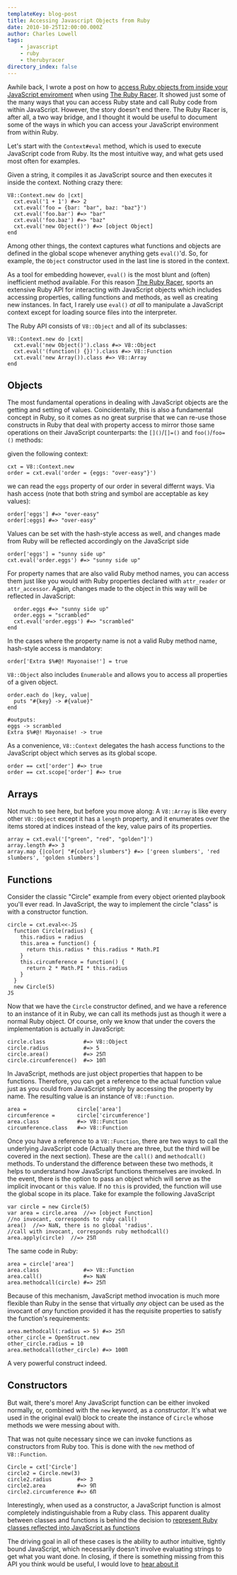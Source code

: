 ```yaml
---
templateKey: blog-post
title: Accessing Javascript Objects from Ruby
date: 2010-10-25T12:00:00.000Z
author: Charles Lowell
tags: 
    - javascript
    - ruby
    - therubyracer
directory_index: false
---
```


Awhile back, I wrote a post on how to [access Ruby objects from inside your JavaScript enviroment](/2010/06/30/accessing-ruby-objects-from-V8/) when using [The Ruby Racer](http://github.com/cowboyd/therubyracer). It showed just some of the many ways that you can access Ruby state and call Ruby code from within JavaScript. However, the story doesn't end there. The Ruby Racer is, after all, a two way bridge, and I thought it would be useful to document some of the ways in which you can access your JavaScript environment from within Ruby.

Let's start with the `Context#eval` method, which is used to execute JavaScript code from Ruby. Its the most intuitive way,
and what gets used most often for examples.

Given a string, it compiles it as JavaScript source and then executes it inside the context. Nothing
crazy there:

    V8::Context.new do |cxt|
      cxt.eval('1 + 1') #=> 2
      cxt.eval('foo = {bar: "bar", baz: "baz"}')
      cxt.eval('foo.bar') #=> "bar"
      cxt.eval('foo.baz') #=> "baz"
      cxt.eval('new Object()') #=> [object Object]
    end

Among other things, the context captures what functions and objects are defined in the global scope
whenever anything gets `eval()`'d. So, for example, the `Object` constructor used in the last line is stored
in the context.

As a tool for embedding however, `eval()` is the most blunt and (often) inefficient method available.
For this reason [The Ruby Racer](http://github.com/cowboyd/therubyracer), sports an extensive Ruby API for
interacting with JavaScript objects which includes accessing properties, calling functions and methods, as well
as creating new instances. In fact, I rarely use `eval()` _at all_ to manipulate a JavaScript context
except for loading source files into the interpreter.

The Ruby API consists of `V8::Object` and all of its subclasses:

    V8::Context.new do |cxt|
      cxt.eval('new Object()').class #=> V8::Object
      cxt.eval('(function() {})').class #=> V8::Function
      cxt.eval('new Array()).class #=> V8::Array
    end

## Objects

The most fundamental operations in dealing with JavaScript objects are the getting and setting of values.
Coincidentally, this is also a fundamental concept in Ruby, so it comes as no great surprise that we can re-use
those constructs in Ruby that deal with property access to mirror those same operations on their JavaScript
counterparts: the `[]()`/`[]=()` and `foo()`/`foo=()` methods:

given the following context:

    cxt = V8::Context.new
    order = cxt.eval('order = {eggs: "over-easy"}')

we can read the `eggs` property of our order in several differnt ways.
Via hash access (note that both string and symbol are acceptable as key values):

    order['eggs'] #=> "over-easy"
    order[:eggs] #=> "over-easy"

Values can be set with the hash-style access as well, and changes made from Ruby
will be reflected accordingly on the JavaScript side

    order['eggs'] = "sunny side up"
    cxt.eval('order.eggs') #=> "sunny side up"

For property names that are also valid Ruby method names, you can access them just
like you would with Ruby properties declared with `attr_reader` or `attr_accessor`. Again,
changes made to the object in this way will be reflected in JavaScript:

      order.eggs #=> "sunny side up"
      order.eggs = "scrambled"
      cxt.eval('order.eggs') #=> "scrambled"
    end

In the cases where the property name is not a valid Ruby method name, hash-style access is mandatory:

    order['Extra $%#@! Mayonaise!'] = true

`V8::Object` also includes `Enumerable` and allows you to access all properties of a given object.

    order.each do |key, value|
      puts "#{key} -> #{value}"
    end

    #outputs:
    eggs -> scrambled
    Extra $%#@! Mayonaise! -> true

As a convenience, `V8::Context` delegates the hash access functions to the JavaScript object which serves
as its global scope.

    order == cxt['order'] #=> true
    order == cxt.scope['order'] #=> true

## Arrays

Not much to see here, but before you move along: A `V8::Array` is like every other `V8::Object` except it has a `length` property, and
it enumerates over the items stored at indices instead of the key, value pairs of its properties.

    array = cxt.eval('["green", "red", "golden"]')
    array.length #=> 3
    array.map {|color| "#{color} slumbers"} #=> ['green slumbers', 'red slumbers', 'golden slumbers']

<a name="functions">

</a>

## Functions

Consider the classic "Circle" example from every object oriented playbook you'll ever read. In JavaScript,
the way to implement the circle "class" is with a constructor function.

    circle = cxt.eval<<-JS
      function Circle(radius) {
        this.radius = radius
        this.area = function() {
          return this.radius * this.radius * Math.PI
        }
        this.circumference = function() {
          return 2 * Math.PI * this.radius
        }
      }
      new Circle(5)
    JS

Now that we have the `Circle` constructor defined, and we have a reference to an instance of it in Ruby,
we can call its methods just as though it were a normal Ruby object. Of course, only we know
that under the covers the implementation is actually in JavaScript:

    circle.class            #=> V8::Object
    circle.radius           #=> 5
    circle.area()           #=> 25Π
    circle.circumference()  #=> 10Π

In JavaScript, methods are just object properties that happen to be functions. Therefore, you can get
a reference to the actual function value just as you could from JavaScript simply by accessing the property
by name. The resulting value is an instance of `V8::Function`.

    area =                circle['area']
    circumference =       circle['circumference']
    area.class            #=> V8::Function
    circumference.class   #=> V8::Function

Once you have a reference to a `V8::Function`, there are two ways to call the underlying JavaScript code
(Actually there are three, but the third will be covered in the next section). These are the `call()` and
`methodcall()` methods. To understand the difference between these two methods, it helps to understand how
JavaScript functions themselves are invoked. In the event, there is the option to pass an object
which will serve as the implicit invocant or `this` value. If no `this` is provided, the function will
use the global scope in its place. Take for example the following JavaScript

    var circle = new Circle(5)
    var area = circle.area  //=> [object Function]
    //no invocant, corresponds to ruby call()
    area()  //=> NaN, there is no global 'radius'.
    //call with invocant, corresponds ruby methodcall()
    area.apply(circle)  //=> 25Π

The same code in Ruby:

    area = circle['area']
    area.class              #=> V8::Function
    area.call()             #=> NaN
    area.methodcall(circle) #=> 25Π

Because of this mechanism, JavaScript method invocation is much more flexible than Ruby in the sense that
virtually _any_ object can be used as the invocant of _any_ function provided it has the requisite properties
to satisfy the function's requirements:

    area.methodcall(:radius => 5) #=> 25Π
    other_circle = OpenStruct.new
    other_circle.radius = 10
    area.methodcall(other_circle) #=> 100Π

A very powerful construct indeed.

## Constructors

But wait, there's more! Any JavaScript function can be either invoked normally, or, combined with the `new` keyword,
as a _constructor_. It's what we used in the original eval() block to create the instance of `Circle` whose methods we were messing
about with.

That was not quite necessary since we can invoke functions as constructors from Ruby too. This is done with the `new`
method of `V8::Function`.

    Circle = cxt['Circle']
    circle2 = Circle.new(3)
    circle2.radius        #=> 3
    circle2.area          #=> 9Π
    circle2.circumference #=> 6Π

Interestingly, when used as a constructor, a JavaScript function is almost completely indistinguishable from a Ruby class.
This apparent duality between classes and functions is behind the decision to [represent Ruby classes reflected into JavaScript as functions](/2010/06/30/accessing-ruby-objects-from-V8#classes)

The driving goal in all of these cases is the ability to author intuitive, tightly bound JavaScript, which necessarily doesn't
involve evaluating strings to get what you want done. In closing, if there is something missing from this API you think would
be useful, I would love to [hear about it](http://github.com/cowboyd/therubyracer/issues)
